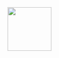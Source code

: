<div id="header" align="center">
  <img src="https://media.giphy.com/media/zhxGnB66MyK4iczQYy/giphy.gif" width="100"/>
</div>
